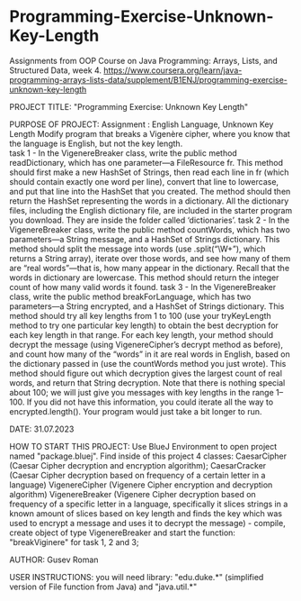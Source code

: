 # Programming-Exercise-Unknown-Key-Length
Assignments from OOP Course on Java Programming: Arrays, Lists, and Structured Data, week 4. https://www.coursera.org/learn/java-programming-arrays-lists-data/supplement/B1ENJ/programming-exercise-unknown-key-length

PROJECT TITLE: "Programming Exercise: Unknown Key Length"

PURPOSE OF PROJECT: Assignment : English Language, Unknown Key Length
                    Modify program that breaks a Vigenère cipher, where you know 
                    that the language is English, but not the key length.  
                    task 1 - In the VigenereBreaker class, write the public method 
                    readDictionary, which has one parameter—a FileResource fr. 
                    This method should first make a new HashSet of Strings, then 
                    read each line in fr (which should contain exactly one word per line), 
                    convert that line to lowercase, and put that line into the HashSet that 
                    you created. The method should then return the HashSet representing 
                    the words in a dictionary. All the dictionary files, including the 
                    English dictionary file, are included in the starter program you download. 
                    They are inside the folder called ‘dictionaries’.
                    task 2 - In the VigenereBreaker class, write the public method countWords, 
                    which has two parameters—a String message, and a HashSet of Strings 
                    dictionary. This method should split the message into words 
                    (use .split(“\\W+”), which returns a String array), iterate over those 
                    words, and see how many of them are “real words”—that is, how many appear 
                    in the dictionary. Recall that the words in dictionary are lowercase. 
                    This method should return the integer count of how many valid words it 
                    found.
                    task 3 - In the VigenereBreaker class, write the public method breakForLanguage, 
                    which has two parameters—a String encrypted, and a HashSet of Strings 
                    dictionary. This method should try all key lengths from 1 to 100 
                    (use your tryKeyLength method to try one particular key length) to 
                    obtain the best decryption for each key length in that range. For each 
                    key length, your method should decrypt the message 
                    (using VigenereCipher’s decrypt method as before), and count how many 
                    of the “words” in it are real words in English, based on the dictionary 
                    passed in (use the countWords method you just wrote). This method should 
                    figure out which decryption gives the largest count of real words, and 
                    return that String decryption. Note that there is nothing special about 
                    100; we will just give you messages with key lengths in the range 1–100. 
                    If you did not have this information, you could iterate all the way to 
                    encrypted.length(). Your program would just take a bit longer to run.

DATE: 31.07.2023

HOW TO START THIS PROJECT: Use BlueJ Environment to open project named 
                           "package.bluej". Find inside of this project 4 
                           classes: 
                           CaesarCipher (Caesar Cipher decryption and 
                           encryption algorithm);
                           CaesarCracker (Caesar Cipher decryption based on
                           frequency of a certain letter in a language)
                           VigenereCipher (Vigenere Cipher encryption and
                           decryption algorithm)
                           VigenereBreaker (Vigenere Cipher decryption based 
                           on frequency of a specific letter in a language, 
                           specifically it slices strings in a known amount 
                           of slices based on key length and finds the key 
                           which was used to encrypt a message and uses it to
                           decrypt the message)
                           - compile, create object of 
                           type VigenereBreaker and start the function: 
                           "breakViginere" for task 1, 2 and 3; 

AUTHOR: Gusev Roman

USER INSTRUCTIONS: you will need library: "edu.duke.\*"
                   (simplified version of File function from Java)
                   and "java.util.\*"
